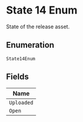 
# State 14 Enum

State of the release asset.

## Enumeration

`State14Enum`

## Fields

| Name |
|  --- |
| `Uploaded` |
| `Open` |

